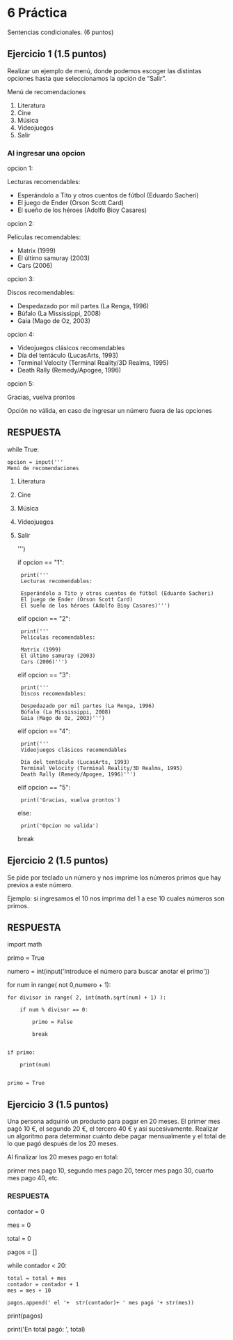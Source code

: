 # 6 Práctica 
Sentencias condicionales. (6 puntos)

## Ejercicio 1 (1.5 puntos)
Realizar un ejemplo de menú, donde podemos escoger las distintas opciones
hasta que seleccionamos la opción de “Salir”.

Menú de recomendaciones
1. Literatura
2. Cine
3. Música
4. Videojuegos
5. Salir

### Al ingresar una opcion
opcion 1:

Lecturas recomendables:

* Esperándolo a Tito y otros cuentos de fútbol (Eduardo
Sacheri)
* El juego de Ender (Orson Scott Card)
* El sueño de los héroes (Adolfo Bioy Casares)

opcion 2:

Películas recomendables:

* Matrix (1999)
* El último samuray (2003)
* Cars (2006)

opcion  3:

Discos recomendables:

* Despedazado por mil partes (La Renga, 1996)
* Búfalo (La Mississippi, 2008)
* Gaia (Mago de Oz, 2003)

opcion 4:

* Videojuegos clásicos recomendables
* Día del tentáculo (LucasArts, 1993)
* Terminal Velocity (Terminal Reality/3D Realms, 1995)
* Death Rally (Remedy/Apogee, 1996)

opcion  5:

Gracias, vuelva prontos

Opción no válida, en caso de ingresar un número fuera de las opciones
## RESPUESTA


while True:
    
    opcion = input('''
    Menú de recomendaciones

1) Literatura
2) Cine
3) Música
4) Videojuegos
5) Salir

    ''')

    if opcion == "1":
    
        print('''
        Lecturas recomendables:

        Esperándolo a Tito y otros cuentos de fútbol (Eduardo Sacheri)
        El juego de Ender (Orson Scott Card)
        El sueño de los héroes (Adolfo Bioy Casares)''')
    elif opcion == "2":
    
        print('''
        Películas recomendables:

        Matrix (1999)
        El último samuray (2003)
        Cars (2006)''')
    elif opcion == "3":
    
        print('''
        Discos recomendables:

        Despedazado por mil partes (La Renga, 1996)
        Búfalo (La Mississippi, 2008)
        Gaia (Mago de Oz, 2003)''')
    elif opcion == "4":
    
        print('''
        Videojuegos clásicos recomendables
        
        Día del tentáculo (LucasArts, 1993)
        Terminal Velocity (Terminal Reality/3D Realms, 1995)
        Death Rally (Remedy/Apogee, 1996)''')
    elif opcion == "5":
    
        print('Gracias, vuelva prontos')
        
    else:
    
        print('Opcion no valida')
        
    break


## Ejercicio 2 (1.5 puntos)
Se pide por teclado un número y nos imprime los números primos que hay previos a este número.

Ejemplo: si ingresamos el 10 nos imprima del 1 a ese 10 cuales números son primos.
## RESPUESTA

import math





primo = True

numero = int(input('Introduce el número para buscar anotar el primo'))


for num in range( not 0,numero + 1):
    
    for divisor in range( 2, int(math.sqrt(num) + 1) ):
        
        if num % divisor == 0:

            primo = False

            break   

    
    if primo:
        
        print(num)
    

    primo = True 

## Ejercicio 3 (1.5 puntos)
Una persona adquirió un producto para pagar en 20 meses. El primer mes pagó
10 €, el segundo 20 €, el tercero 40 € y así sucesivamente. Realizar un algoritmo
para determinar cuánto debe pagar mensualmente y el total de lo que pagó
después de los 20 meses.

Al finalizar los 20 meses pago en total:

primer mes pago 10, segundo mes pago 20, tercer mes pago 30, cuarto mes pago 40, etc.
### RESPUESTA


contador = 0

mes = 0

total = 0

pagos = []

while contador < 20:
    
    total = total + mes
    contador = contador + 1
    mes = mes + 10

    pagos.append(' el '+  str(contador)+ ' mes pagó '+ str(mes))
    
    

print(pagos)

print('En total pagó: ', total)

